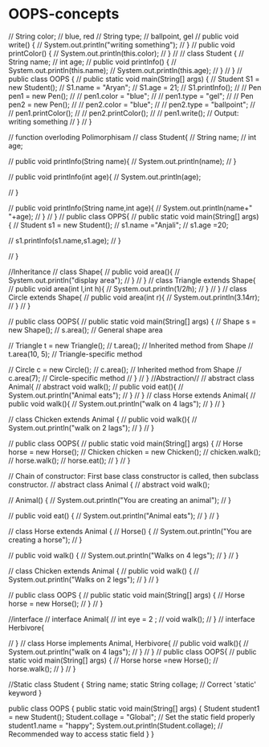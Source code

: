 # OOPS-concepts


//     String color; // blue, red
//     String type;  // ballpoint, gel
//     public void write() {
//         System.out.println("writing something");
//     }
//     public void printColor() {
//         System.out.println(this.color);
//     }
//
// class Student {
//     String name;
//     int age;
//     public void printInfo() {
//         System.out.println(this.name);
//         System.out.println(this.age);
//     }
// }
// public class OOPS {
//     public static void main(String[] args) {
//         Student S1 = new Student();
//         S1.name = "Aryan";
//         S1.age = 21;
//         S1.printInfo();
//         // Pen pen1 = new Pen();
//         // pen1.color = "blue";
//         // pen1.type = "gel";
//         // Pen pen2 = new Pen();
//         // pen2.color = "blue";
//         // pen2.type = "ballpoint";
//         // pen1.printColor();
//         // pen2.printColor();
//         // pen1.write(); // Output: writing something
//     }
// }

// function overloding Polimorphisam
// class Student{
//     String name;
//     int age;
      
//     public void printInfo(String name){
//         System.out.println(name);
//     }

//     public void printInfo(int age){
//         System.out.println(age);

//     }

//     public void printInfo(String name,int age){
//         System.out.println(name+" "+age);
//     }
// }
//   public class OPPS{
//     public static void main(String[] args) {
//         Student s1 = new Student();
//         s1.name ="Anjali";
//         s1.age =20;
         
//         s1.printInfo(s1.name,s1.age);
//     }

//   }
 

//Inheritance 
// class Shape{
//     public void area(){
//         System.out.println("display area");
//     }
// }
// class Triangle extends Shape{
//     public void area(int l,int h){
//         System.out.println(1/2*l*h);
//     }
// }
// class Circle extends Shape{
//     public void area(int r){
//         System.out.println(3.14*r*r);
//     }
// }

// public class OOPS{
//     public static void main(String[] args) {
//         Shape s = new Shape();
//         s.area(); // General shape area

//         Triangle t = new Triangle();
//         t.area(); // Inherited method from Shape
//         t.area(10, 5); // Triangle-specific method

//         Circle c = new Circle();
//         c.area(); // Inherited method from Shape
//         c.area(7); // Circle-specific method
//     }
// }
    //Abstraction//
// abstract class Animal{
//     abstract void walk();
//     public void eat(){
//      System.out.println("Animal eats");
//     }
// }
//  class Horse extends Animal{
//     public void walk(){
//         System.out.println("walk on 4 lags");
//     }
//  }

//  class Chicken extends Animal {
//     public void walk(){
//         System.out.println("walk on 2 lags");
//     }
//  }
 
//  public class OOPS{
//     public static void main(String[] args) {
//         Horse horse = new Horse();
//         Chicken chicken = new Chicken();
//         chicken.walk();
//         horse.walk();
//         horse.eat();
//     }
//  }

// Chain of constructor: First base class constructor is called, then subclass constructor.
// abstract class Animal {
//     abstract void walk();

//     Animal() {
//         System.out.println("You are creating an animal");
//     }

//     public void eat() {
//         System.out.println("Animal eats");
//     }
// }

// class Horse extends Animal {
//     Horse() {
//         System.out.println("You are creating a horse");
//     }

//     public void walk() {
//         System.out.println("Walks on 4 legs");
//     }
// }

// class Chicken extends Animal {
//     public void walk() {
//         System.out.println("Walks on 2 legs");
//     }
// }

// public class OOPS {
//     public static void main(String[] args) {
//         Horse horse = new Horse();
//     }
// }
  

//interface
// interface Animal{
//     int eye = 2 ;
//     void walk();
// }
// interface Herbivore{

// }
// class Horse implements Animal, Herbivore{
//      public void walk(){
//         System.out.println("walk on 4 lags");
//      }
// }
//  public class OOPS{
//     public static void main(String[] args) {
//         Horse horse =new Horse();
//         horse.walk();
//     }
//  }
 


//Static
class Student {
    String name;
    static String collage;  // Correct 'static' keyword
}

public class OOPS {
    public static void main(String[] args) {
        Student student1 = new Student();
        Student.collage = "Global"; // Set the static field properly
        student1.name = "happy";
        System.out.println(Student.collage); // Recommended way to access static field
    }
}
